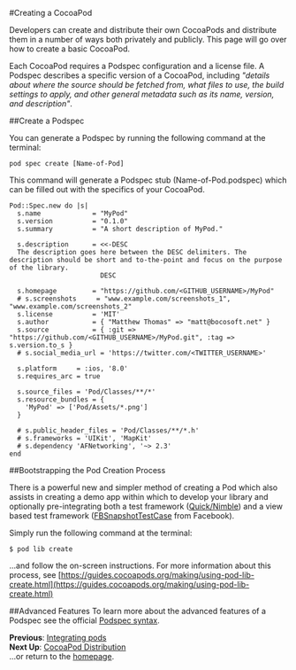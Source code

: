 #Creating a CocoaPod

Developers can create and distribute their own CocoaPods and distribute them in a number of ways both privately and publicly. This page will go over how to create a basic CocoaPod.

Each CocoaPod requires a Podspec configuration and a license file. A Podspec describes a specific version of a CocoaPod, including *"details about where the source should be fetched from, what files to use, the build settings to apply, and other general metadata such as its name, version, and description"*.

##Create a Podspec

You can generate a Podspec by running the following command at the terminal:

```pod spec create [Name-of-Pod]```

This command will generate a Podspec stub (Name-of-Pod.podspec) which can be filled out with the specifics of your CocoaPod.
```
Pod::Spec.new do |s|
  s.name             = "MyPod"
  s.version          = "0.1.0"
  s.summary          = "A short description of MyPod."

  s.description      = <<-DESC
  The description goes here between the DESC delimiters. The description should be short and to-the-point and focus on the purpose of the library.
                       DESC

  s.homepage         = "https://github.com/<GITHUB_USERNAME>/MyPod"
  # s.screenshots     = "www.example.com/screenshots_1", "www.example.com/screenshots_2"
  s.license          = 'MIT'
  s.author           = { "Matthew Thomas" => "matt@bocosoft.net" }
  s.source           = { :git => "https://github.com/<GITHUB_USERNAME>/MyPod.git", :tag => s.version.to_s }
  # s.social_media_url = 'https://twitter.com/<TWITTER_USERNAME>'

  s.platform     = :ios, '8.0'
  s.requires_arc = true

  s.source_files = 'Pod/Classes/**/*'
  s.resource_bundles = {
    'MyPod' => ['Pod/Assets/*.png']
  }

  # s.public_header_files = 'Pod/Classes/**/*.h'
  # s.frameworks = 'UIKit', 'MapKit'
  # s.dependency 'AFNetworking', '~> 2.3'
end
```

##Bootstrapping the Pod Creation Process

There is a powerful new and simpler method of creating a Pod which also assists in creating a demo app within which to develop your library and optionally pre-integrating both a test framework ([Quick/Nimble](https://github.com/Quick/Quick)) and a view based test framework ([FBSnapshotTestCase](https://github.com/facebook/ios-snapshot-test-case) from Facebook).

Simply run the following command at the terminal:  

```$ pod lib create```

...and follow the on-screen instructions. For more information about this process, see [https://guides.cocoapods.org/making/using-pod-lib-create.html](https://guides.cocoapods.org/making/using-pod-lib-create.html)

##Advanced Features
To learn more about the advanced features of a Podspec see the official [Podspec syntax](http://guides.cocoapods.org/syntax/podspec.html).

**Previous**: [Integrating pods](integrating-pods.md)  
**Next Up**: [CocoaPod Distribution](distributing-pods.md)  
...or return to the [homepage](README.md).
